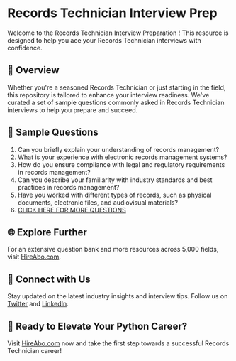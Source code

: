 # Records Technician Interview Prep

Welcome to the Records Technician Interview Preparation ! This resource is designed to help you ace your Records Technician interviews with confidence.

## 🚀 Overview

Whether you're a seasoned Records Technician or just starting in the field, this repository is tailored to enhance your interview readiness. We've curated a set of sample questions commonly asked in Records Technician interviews to help you prepare and succeed.

## 📝 Sample Questions

1. Can you briefly explain your understanding of records management?
2. What is your experience with electronic records management systems?
3. How do you ensure compliance with legal and regulatory requirements in records management?
4. Can you describe your familiarity with industry standards and best practices in records management?
5. Have you worked with different types of records, such as physical documents, electronic files, and audiovisual materials?
6. [CLICK HERE FOR MORE QUESTIONS](https://hireabo.com/job/18_3_6/Records%20Technician)

## 🌐 Explore Further

For an extensive question bank and more resources across 5,000 fields, visit [HireAbo.com](https://www.hireabo.com).

## 📱 Connect with Us

Stay updated on the latest industry insights and interview tips. Follow us on [Twitter](https://twitter.com/hireabo) and [LinkedIn](https://www.linkedin.com/in/hire-abo-3609972a8/).

## 🚀 Ready to Elevate Your Python Career?

Visit [HireAbo.com](https://www.hireabo.com) now and take the first step towards a successful Records Technician career!